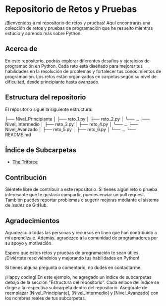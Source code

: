 # Repositorio de Retos y Pruebas

¡Bienvenidos a mi repositorio de retos y pruebas! Aquí encontrarás una colección de retos y pruebas de programación que he resuelto mientras estudio y aprendo más sobre Python.

## Acerca de

En este repositorio, podrás explorar diferentes desafíos y ejercicios de programación en Python. Cada reto está diseñado para mejorar tus habilidades en la resolución de problemas y fortalecer tus conocimientos de programación. Los retos están organizados en carpetas según su nivel de dificultad, desde principiante hasta avanzado.

## Estructura del repositorio

El repositorio sigue la siguiente estructura:

├── Nivel_Principiante
│ ├── reto_1.py
│ ├── reto_2.py
│ └── ...
├── Nivel_Intermedio
│ ├── reto_3.py
│ ├── reto_4.py
│ └── ...
├── Nivel_Avanzado
│ ├── reto_5.py
│ ├── reto_6.py
│ └── ...
└── README.md


## Índice de Subcarpetas

- [The Triforce](./The_Triforce)

## Contribución

Siéntete libre de contribuir a este repositorio. Si tienes algún reto o prueba interesante que te gustaría compartir, puedes enviar un pull request. También puedes reportar problemas o sugerir mejoras mediante el sistema de *issues* de GitHub.

## Agradecimientos

Agradezco a todas las personas y recursos en línea que han contribuido a mi aprendizaje. Además, agradezco a la comunidad de programadores por su apoyo y motivación.

Espero que estos retos y pruebas de programación te sean útiles. ¡Diviértete resolviéndolos y mejorando tus habilidades en Python!

Si tienes alguna pregunta o comentario, no dudes en contactarme.

¡Happy coding!
En este ejemplo, he agregado un índice de subcarpetas debajo de la sección "Estructura del repositorio". Cada enlace del índice se dirige a la respectiva subcarpeta dentro del repositorio. Asegúrate de reemplazar [Nivel_Principiante], [Nivel_Intermedio] y [Nivel_Avanzado] con los nombres reales de tus subcarpetas.






